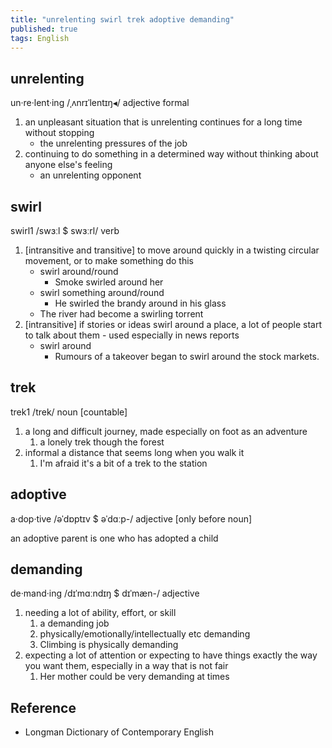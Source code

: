 ```yaml
---
title: "unrelenting swirl trek adoptive demanding"
published: true
tags: English
---
```


## unrelenting

un·re·lent·ing /ˌʌnrɪˈlentɪŋ◂/ adjective formal

1. an unpleasant situation that is unrelenting continues for a long time without
   stopping
   - the unrelenting pressures of the job
2. continuing to do something in a determined way without thinking about anyone
   else's feeling
   - an unrelenting opponent

## swirl

swirl1 /swɜːl $ swɜːrl/ verb

1. [intransitive and transitive] to move around quickly in a twisting circular
   movement, or to make something do this
   - swirl around/round
     - Smoke swirled around her
   - swirl something around/round
     - He swirled the brandy around in his glass
   - The river had become a swirling torrent
2. [intransitive] if stories or ideas swirl around a place, a lot of people
   start to talk about them - used especially in news reports
   - swirl around
     - Rumours of a takeover began to swirl around the stock markets.

## trek

trek1 /trek/ noun [countable]

1. a long and difficult journey, made especially on foot as an adventure
   1. a lonely trek though the forest
2. informal a distance that seems long when you walk it
   1. I'm afraid it's a bit of a trek to the station

## adoptive

a·dop·tive /əˈdɒptɪv $ əˈdɑːp-/ adjective [only before noun]

an adoptive parent is one who has adopted a child

## demanding

de·mand·ing /dɪˈmɑːndɪŋ $ dɪˈmæn-/ adjective

1. needing a lot of ability, effort, or skill
   1. a demanding job
   2. physically/emotionally/intellectually etc demanding
   3. Climbing is physically demanding
2. expecting a lot of attention or expecting to have things exactly the way you
   want them, especially in a way that is not fair
   1. Her mother could be very demanding at times

## Reference

- Longman Dictionary of Contemporary English